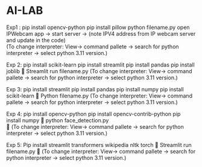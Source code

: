 # AI-LAB

Exp1 :
pip install opencv-python 
pip install pillow 
python filename.py 
open IPWebcam app -> start server -> (note IPV4 address from IP webcam 
server and update in the code)  
(To change interpreter: View-> command pallete -> search for python 
interpreter -> select python 3.11 version.)

Exp 2:
pip install scikit-learn
pip install streamlit 
pip install pandas 
pip install joblib 
 Streamlit run filename.py 
(To change interpreter: View-> command pallete -> search for python 
interpreter -> select python 3.11 version.)

Exp 3:
pip install streamlit 
pip install pandas 
pip install numpy 
pip install scikit-learn 
 Python filename.py 
(To change interpreter: View-> command pallete -> search for python 
interpreter -> select python 3.11 version.)

Exp 4:
pip install opencv-python 
pip install opencv-contrib-python
pip install numpy 
 python face_detection.py  
 (To change interpreter: View-> command pallete -> search for python 
interpreter -> select python 3.11 version.)

Exp 5:
Pip install streamlit transformers wikipedia nltk torch
 Streamlit run filename.py 
 (To change interpreter: View-> command pallete -> search for python 
interpreter -> select python 3.11 version.)
